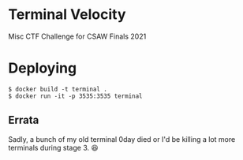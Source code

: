# Terminal Velocity

Misc CTF Challenge for CSAW Finals 2021

# Deploying

```
$ docker build -t terminal .
$ docker run -it -p 3535:3535 terminal
```

## Errata

Sadly, a bunch of my old terminal 0day died or I'd be killing a lot more terminals during stage 3. 😆
